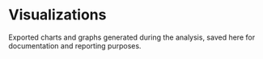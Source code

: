 # Visualizations

Exported charts and graphs generated during the analysis, saved here for documentation and reporting purposes.
